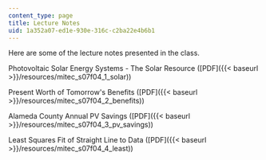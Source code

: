 ```yaml
---
content_type: page
title: Lecture Notes
uid: 1a352a07-ed1e-930e-316c-c2ba22e4b6b1
---
```


Here are some of the lecture notes presented in the class.

Photovoltaic Solar Energy Systems - The Solar Resource ([PDF]({{< baseurl >}}/resources/mitec_s07f04_1_solar))

Present Worth of Tomorrow's Benefits ([PDF]({{< baseurl >}}/resources/mitec_s07f04_2_benefits))

Alameda County Annual PV Savings ([PDF]({{< baseurl >}}/resources/mitec_s07f04_3_pv_savings))

Least Squares Fit of Straight Line to Data ([PDF]({{< baseurl >}}/resources/mitec_s07f04_4_least))